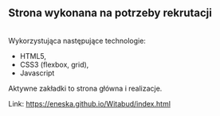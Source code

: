 <h2>Strona wykonana na potrzeby rekrutacji</h2><br>
Wykorzystująca następujące technologie:
<ul>
<li> HTML5, </li>
<li> CSS3 (flexbox, grid), </li>
<li> Javascript</li>
</ul>

Aktywne zakładki to strona główna i realizacje. 

Link: https://eneska.github.io/Witabud/index.html
